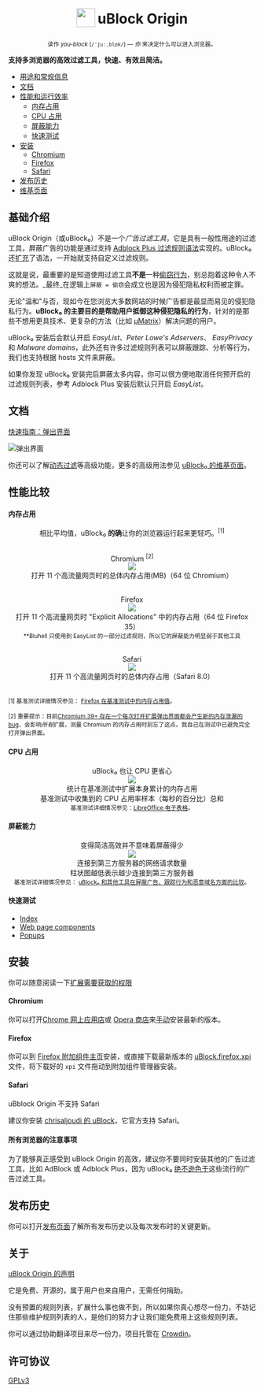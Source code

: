 <h1 align="center">
<sub>
<img src="https://raw.githubusercontent.com/gorhill/uBlock/master/doc/img/icon38@2x.png"
height="38"
width="38">
</sub>
uBlock Origin
</h1>
<p align="center">
<sup> <!-- Pronounciation -->
      读作 <i>you-block</i> (<code>/ˈjuːˌblɒk/</code>) — <i>你</i> 来决定什么可以进入浏览器。
</sup>
<br>
</p>

**支持多浏览器的高效过滤工具，快速、有效且简洁。**&nbsp;&nbsp;[<img src="https://travis-ci.org/gorhill/uBlock.svg?branch=master" height="12">](https://travis-ci.org/gorhill/uBlock)

* [用途和常规信息](#基础介绍)
* [文档](#文档)
* [性能和运行效率](#性能比较)
  * [内存占用](#内存占用)
  * [CPU 占用](#cpu-占用)
  * [屏蔽能力](#屏蔽能力)
  * [快速测试](#快速测试)
* [安装](#安装)
  * [Chromium](#chromium)
  * [Firefox](#firefox)
  * [Safari](#safari)
* [发布历史](#发布历史)
* [维基页面](https://github.com/fang5566/uBlock/wiki)

## 基础介绍

uBlock Origin（或uBlock₀）不是一个*广告过滤工具*，它是具有一般性用途的过滤工具，屏蔽广告的功能是通过支持 [Adblock Plus 过滤规则语法](https://adblockplus.org/zh_CN/filters)实现的。uBlock₀ 还[扩充](https://github.com/fang5566/uBlock/wiki/%E6%89%A9%E5%85%85%E7%9A%84%E8%BF%87%E6%BB%A4%E8%A7%84%E5%88%99%E8%AF%AD%E6%B3%95)了语法，一开始就支持自定义过滤规则。

这就是说，最重要的是知道使用过滤工具**不是**一种[偷窃行为](https://twitter.com/LeaVerou/status/518154828166725632)，别总抱着这种令人不爽的想法。_最终_在逻辑上`屏蔽 = 偷窃`会成立也是因为侵犯隐私权利而被定罪。

无论"温和"与否，现如今在您浏览大多数网站的时候广告都是最显而易见的侵犯隐私行为。**uBlock₀ 的主要目的是帮助用户抵御这种侵犯隐私的行为**，针对的是那些不想用更具技术、更复杂的方法（比如 [µMatrix](https://github.com/gorhill/uMatrix)）解决问题的用户。

uBlock₀ 安装后会默认开启 _EasyList_、_Peter Lowe's Adservers_、 _EasyPrivacy_ 和 _Malware domains_，此外还有许多过滤规则列表可以屏蔽跟踪、分析等行为，我们也支持根据 hosts 文件来屏蔽。

如果你发现 uBlock₀ 安装完后屏蔽太多内容，你可以很方便地取消任何预开启的过滤规则列表，参考 Adblock Plus 安装后默认只开启 _EasyList_。

## 文档

[快速指南：弹出界面](https://github.com/fang5566/uBlock/wiki/%E5%BF%AB%E9%80%9F%E6%8C%87%E5%8D%97%EF%BC%9A%E5%BC%B9%E5%87%BA%E7%95%8C%E9%9D%A2)

![弹出界面](https://raw.githubusercontent.com/gorhill/uBlock/master/doc/img/popup-1.png)

你还可以了解[动态过滤](https://github.com/fang5566/uBlock/wiki/%E5%8A%A8%E6%80%81%E8%BF%87%E6%BB%A4)等高级功能，更多的高级用法参见 [uBlock₀ 的维基页面](https://github.com/fang5566/uBlock/wiki)。

## 性能比较

#### 内存占用

<div align="center">
相比平均值，uBlock₀ <b>的确</b>让你的浏览器运行起来更轻巧。<sup>[1]</sup><br><br>

Chromium <sup>[2]</sup><br>
<img src="https://raw.githubusercontent.com/gorhill/uBlock/master/doc/benchmarks/mem-usage-overall-chart-20141224.png" /><br>打开 11 个高流量网页时的总体内存占用(MB)（64 位 Chromium）<br><br>

Firefox<br>
<img src="https://raw.githubusercontent.com/gorhill/uBlock/master/doc/benchmarks/mem-usage-overall-chart-20150205.png" /><br>打开 11 个高流量网页时 "Explicit Allocations" 中的内存占用（64 位 Firefox 35）<br><sup>**Bluhell 只使用到 EasyList 的一部分过滤规则，所以它的屏蔽能力明显弱于其他工具</sup><br><br>

Safari<br>
<img src="https://raw.githubusercontent.com/gorhill/uBlock/master/doc/benchmarks/mem-usage-overall-chart-safari-20150205.png" /><br>打开 11 个高流量网页时的总体内存占用（Safari 8.0）<br><br>

</div>

<sup>[1] 基准测试详细情况参见： <a href="https://github.com/fang5566/uBlock/wiki/Firefox-%E5%9C%A8%E5%9F%BA%E5%87%86%E6%B5%8B%E8%AF%95%E4%B8%AD%E7%9A%84%E5%86%85%E5%AD%98%E5%8D%A0%E7%94%A8%E5%80%BC">Firefox 在基准测试中的内存占用值</a>。</sup><br>

<sup>[2] 重要提示：目前[Chromium 39+ 存在一个每次打开扩展弹出界面都会产生新的内存泄漏的 bug](https://code.google.com/p/chromium/issues/detail?id=441500)，会影响<i>所有</i>扩展，测量 Chromium 的内存占用时别忘了这点。我自己在测试中已避免完全打开弹出界面。</sup><br>

#### CPU 占用

<p align="center">
uBlock₀ 也让 CPU 更省心<br>
<img src="https://raw.githubusercontent.com/gorhill/uBlock/master/doc/benchmarks/cpu-usage-overall-chart-20141226.png" /><br>统计在基准测试中扩展本身累计的内存占用<br>基准测试中收集到的 CPU 占用率样本（每秒的百分比）总和<br>
<sup>基准测试详细情况参见：<a href="https://github.com/gorhill/uBlock/blob/master/doc/benchmarks/cpu-usage-overall-20141226.ods">LibreOffice 电子表格</a>。</sup>
</p>

#### 屏蔽能力

<p align="center">
变得简洁高效并不意味着屏蔽得少<br>
<img src="https://raw.githubusercontent.com/gorhill/uBlock/master/doc/benchmarks/privex-201409-30.png" /><br>连接到第三方服务器的网络请求数量<br>柱状图越低表示越少连接到第三方服务器<br>
<sup>基准测试详细情况参见： 
<a href="https://github.com/fang5566/uBlock/wiki/uBlock-%E5%92%8C%E5%85%B6%E4%BB%96%E5%B7%A5%E5%85%B7%E5%9C%A8%E5%B1%8F%E8%94%BD%E5%B9%BF%E5%91%8A%E3%80%81%E8%B7%9F%E8%B8%AA%E8%A1%8C%E4%B8%BA%E5%92%8C%E6%81%B6%E6%84%8F%E5%9F%9F%E5%90%8D%E6%96%B9%E9%9D%A2%E7%9A%84%E6%AF%94%E8%BE%83">uBlock₀ 和其他工具在屏蔽广告、跟踪行为和恶意域名方面的比较</a>。
</p>

#### 快速测试

- [Index](http://raymondhill.net/ublock/tests.html)
- [Web page components](http://raymondhill.net/ublock/tiles1.html)
- [Popups](http://raymondhill.net/ublock/popup.html)

## 安装

你可以随意阅读一下[扩展需要获取的权限](https://github.com/fang5566/uBlock/wiki/%E5%85%B3%E4%BA%8E%E6%89%A9%E5%B1%95%E9%9C%80%E8%A6%81%E8%8E%B7%E5%8F%96%E7%9A%84%E6%9D%83%E9%99%90)

#### Chromium

你可以打开[Chrome 网上应用店](https://chrome.google.com/webstore/detail/cjpalhdlnbpafiamejdnhcphjbkeiagm)或 [Opera 商店](https://addons.opera.com/en-gb/extensions/details/ublock/)来[手动](https://github.com/gorhill/uBlock/tree/master/dist#install)安装最新的版本。

#### Firefox

你可以到 [Firefox 附加组件主页](https://addons.mozilla.org/en-US/firefox/addon/ublock-origin/)安装，或直接下载最新版本的 [uBlock.firefox.xpi](https://github.com/gorhill/uBlock/releases) 文件，将下载好的 `xpi` 文件拖动到附加组件管理器安装。

#### Safari

uBblock Origin 不支持 Safari

建议你安装 [chrisaljoudi 的 uBlock](https://github.com/chrisaljoudi/uBlock)，它官方支持 Safari。

#### 所有浏览器的注意事项

为了能够真正感受到 uBlock Origin 的高效，建议你不要同时安装其他的广告过滤工具，比如 AdBlock 或 Adblock Plus，因为 uBlock₀ [绝不逊色于](#屏蔽能力)这些流行的广告过滤工具。

## 发布历史

你可以打开[发布页面](https://github.com/gorhill/uBlock/releases)了解所有发布历史以及每次发布时的关键更新。


## 关于

[uBlock Origin 的声明](MANIFESTO.md)

它是免费、开源的，属于用户也来自用户，无需任何捐助。

没有预置的规则列表，扩展什么事也做不到，所以如果你真心想尽一份力，不妨记住那些维护规则列表的人，是他们的努力才让我们能免费用上这些规则列表。

你可以通过协助翻译项目来尽一份力，项目托管在 [Crowdin](https://crowdin.net/project/ublock)。

## 许可协议

[GPLv3](https://github.com/gorhill/uBlock/blob/master/LICENSE.txt)
